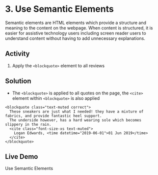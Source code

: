 # 3. Use Semantic Elements
Semantic elements are HTML elements which provide a structure and meaning to the content on the webpage. When content is structured, it is easier for assistive technology users including screen reader users to understand content without having to add unnecessary explanations.

## Activity
1. Apply the `<blockquote>` element to all reviews

## Solution
* The `<blockquote>` is applied to all quotes on the page, the `<cite>` element within `<blockquote>` is also applied
```
<blockquote class="text-muted correct">
  These sneakers are just what I needed! they have a mixture of fabrics, and provide fantastic heel support. 
  The underside however, has a hard wearing sole which becomes slippery in the rain.
  <cite class="font-size-xs text-muted">
    Logan Edwards, <time datetime="2019-06-01">01 Jun 2019</time>
  </cite>
</blockquote>
```

## Live Demo
Use Semantic Elements